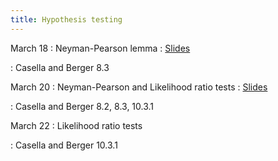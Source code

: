 ```yaml
---
title: Hypothesis testing
---
```


March 18
: Neyman-Pearson lemma
  : [Slides](https://sta711-s24.github.io/slides/lecture_23.pdf)
  
: Casella and Berger 8.3
  
March 20
: Neyman-Pearson and Likelihood ratio tests
  : [Slides](https://sta711-s24.github.io/slides/lecture_24.pdf)

: Casella and Berger 8.2, 8.3, 10.3.1

March 22
: Likelihood ratio tests

: Casella and Berger 10.3.1
